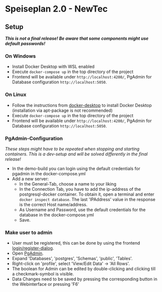 # Speiseplan 2.0 - NewTec

## Setup
***This is not a final release! Be aware that some components might use default passwords!***

### On Windows
- Install Docker Desktop with WSL enabled
- Execute `docker-compose up` in the top directory of the project
- Frontend will be available under `http://localhost:4200/`, PgAdmin for Database configuration `http://localhost:5050`.

### On Linux
- Follow the instructions from [docker-desktop](https://docs.docker.com/engine/install/ubuntu/) to install Docker Desktop (installation via apt-package is not recommended)
- Execute `docker-compose up` in the top directory of the project
- Frontend will be available under `http://localhost:4200/`, PgAdmin for Database configuration `http://localhost:5050`.

### PgAdmin-Configuration
*These steps might have to be repeated when stopping and starting containers. This is a dev-setup and will be solved differently in the final release!*
- In the demo-build you can login using the default credentials for pgadmin in the docker-compose.yml
- Add a new server:
  - In the General-Tab, choose a name to your liking
  - In the Connection Tab, you have to add the ip-address of the postgresql-docker container. To obtain it, open a terminal and enter `docker inspect database`. The last 'IPAddress' value in the response is the correct Host name/address.
  - As Username and Password, use the default credentials for the database in the docker-compose.yml
  - Save.

### Make user to admin
- User must be registered, this can be done by using the frontend [login/register-dialog](http://localhost:4200/auth/register).
- Open [PgAdmin](http://localhost:5050).
- Expand 'Databases', 'postgres', 'Schemas', 'public', 'Tables'.
- Right-click on 'profile', select 'View/Edit Data' -> 'All Rows'.  
- The boolean for Admin can be edited by double-clicking and clicking till a checkmark-symbol is visible.
- Data Changes need to be saved by pressing the corresponding button in the Webinterface or pressing 'F6'